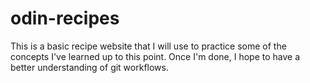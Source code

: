 # odin-recipes

This is a basic recipe website that I will use to practice some of the concepts I've learned up to this point. Once I'm done, I hope to have a better understanding of git workflows. 